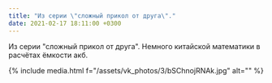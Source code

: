 ```yaml
---
title: "Из серии \"сложный прикол от друга\"."
date: 2021-02-17 18:11:00 +0300
---
```


Из серии "сложный прикол от друга".
Немного китайской математики в расчётах ёмкости акб.

{% include media.html f="/assets/vk_photos/3/bSChnojRNAk.jpg" alt="" %}
